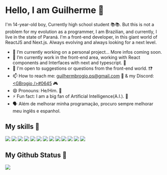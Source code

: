 # Hello, I am Guilherme 👋

I'm 14-year-old boy, Currently high school student 📚📚. But this is not a problem for my evolution as a programmer, I am Brazilian, and currently, I live in the state of Paraná. I'm a front-end developer, in this giant world of ReactJS and Next.js. Always evolving and always looking for a next level.

- 🔭 I’m currently working on a personal project... More infos coming soon.
- 🌱 I’m currently work in the front-end area, working with React components and Interfaces with next and typescript. 💼
- 💬 I'm open to suggestions or questions from the front-end world. ❗❓
- 📫 How to reach me: [guilhermbrogio.ps@gmail.com](mailto:guilhermebrogio.ps@gmail.com) 📧 & my Discord: [\<GBrogio /\>#0645](https://discord.com/channels/@me) 🎮
- 😄 Pronouns: He/Him. 👦
- ⚡ Fun fact: I am a big fan of Artificial Intelligence(A.I.). 🤖
- 🗣️ Além de melhorar minha programação, procuro sempre melhorar meu inglês e espanhol.

## My skills 🚀

![](https://img.shields.io/badge/HTML5-E34F26?style=for-the-badge&logo=html5&logoColor=white)
![](https://img.shields.io/badge/JavaScript-F7DF1E?style=for-the-badge&logo=javascript&logoColor=black)
![](https://img.shields.io/badge/NextJS-000?style=for-the-badge&logo=Next.js&logoColor=white)
![](https://img.shields.io/badge/CSS3-1572B6?style=for-the-badge&logo=css3&logoColor=white)
![](https://img.shields.io/badge/Sass-CC6699?style=for-the-badge&logo=sass&logoColor=white)
![](https://img.shields.io/badge/React-20232A?style=for-the-badge&logo=react&logoColor=61DAFB)
![](https://img.shields.io/badge/Bootstrap-563D7C?style=for-the-badge&logo=bootstrap&logoColor=white)
![](https://img.shields.io/badge/Material--UI-0081CB?style=for-the-badge&logo=material-ui&logoColor=white)
![](https://img.shields.io/badge/TypeScript-0081CB?style=for-the-badge&logo=typescript&logoColor=white)
![](https://img.shields.io/badge/MongoDB-4EA94B?style=for-the-badge&logo=mongodb&logoColor=white)
![](https://img.shields.io/badge/figma-0AC97F?style=for-the-badge&logo=figma&logoColor=white)
![](https://img.shields.io/badge/adobeXd-purple?style=for-the-badge&logo=adobexd&logoColor=white)
![](https://img.shields.io/badge/%F0%9F%92%85%20styled_Icons-pink?style=for-the-badge)

## My Github Status 🦸

![](https://github-readme-stats.vercel.app/api?username=gbrogio&show_icons=true&bg_color=45,fc00ff,00dbde&title_color=fff&text_color=fff)
